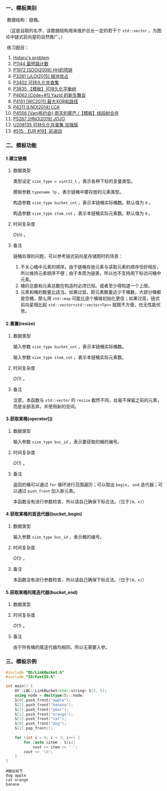 ### 一、模板类别

​	数据结构：链桶。

​	（这是自取的名字，该数据结构用来维护总长一定的若干个 `std::vector` ，为图论中链式前向星的自然推广。）

​	练习题目：

1. [Hotaru's problem](https://acm.hdu.edu.cn/showproblem.php?pid=5371)
2. [P1144 最短路计数](https://www.luogu.com.cn/problem/P1144)
3. [P1972 [SDOI2009] HH的项链](https://www.luogu.com.cn/problem/P1972)
4. [P3261 [JLOI2015] 城池攻占](https://www.luogu.com.cn/problem/P3261)
5. [P3402 可持久化并查集](https://www.luogu.com.cn/problem/P3402)
6. [P3835 【模板】可持久化平衡树](https://www.luogu.com.cn/problem/P3835)
7. [P4062 [Code+#1] Yazid 的新生舞会](https://www.luogu.com.cn/problem/P4062)
8. [P4151 [WC2011] 最大XOR和路径](https://www.luogu.com.cn/problem/P4151)
9. [P4211 [LNOI2014] LCA](https://www.luogu.com.cn/problem/P4211)
10. [P4556 [Vani有约会] 雨天的尾巴 /【模板】线段树合并](https://www.luogu.com.cn/problem/P4556)
11. [P5287 [HNOI2019] JOJO](https://www.luogu.com.cn/problem/P5287)
12. [U208135 可持久化并查集 加强版](https://www.luogu.com.cn/problem/U208135)
13. [#515. 【UR #19】前进四](https://uoj.ac/problem/515)



### 二、模板功能

#### 1.建立链桶

1. 数据类型

   类型设定 `size_type = uint32_t` ，表示各种下标的变量类型。

   模板参数 `typename Tp` ，表示链桶中要存放的元素类型。

   构造参数 `size_type bucket_cnt` ，表示本链桶实际桶数。默认值为 `0` 。

   构造参数 `size_type item_cnt` ，表示本链桶实际元素数。默认值为 `0` 。

2. 时间复杂度

   $O(n)$ 。

3. 备注

   链桶处理的问题，可以参考链式前向星存储图时的场景：

   1. 不关心桶中元素的顺序。由于链桶存放元素与读取元素的顺序恰好相反，所以维持元素顺序不便；由于本质为链表，所以也不支持用下标访问桶中元素。
   2. 桶的总数和元素总数在构造时必须已知。或者至少得知道一个上限。
   3. 元素和桶的数量比适当。如果过低，即元素数量远少于桶数，大部分桶都是空桶，那么用 `std::map` 可能比逐个桶做初始化更佳；如果过高，链式前向星相比起 `std::vector<std::vector<Tp>>` 就既不方便，也无性能优势。

#### 2.重置(resize)

1. 数据类型

   输入参数 `size_type bucket_cnt` ，表示本链桶实际桶数。

   输入参数 `size_type item_cnt` ，表示本链桶实际元素数。

2. 时间复杂度

   $O(1)$ 。

3. 备注

   注意，本函数与 `std::vector` 的 `resize` 截然不同，丝毫不保留之前的元素，而是全部丢弃，并使用新的空间。

#### 3.获取某桶(operator[])

1. 数据类型

   输入参数 `size_type buc_id` ，表示要获取的桶的编号。

2. 时间复杂度

   $O(1)$ 。

3. 备注

   返回的桶可以通过 `for` 循环进行范围遍历；可以取出 `begin`， `end` 迭代器；可以通过 `push_front` 加入新元素。
   
   本函数没有进行参数检查，所以请自己确保下标合法。（位于`[0，n)`）

#### 4.获取某桶的首迭代器(bucket_begin)

1. 数据类型

   输入参数 `size_type buc_id` ，表示桶的编号。

2. 时间复杂度

   $O(1)$ 。

3. 备注

   本函数没有进行参数检查，所以请自己确保下标合法。（位于`[0，n)`）

#### 5.获取某桶的尾迭代器(bucket_end)

1. 数据类型

2. 时间复杂度

   $O(1)$ 。

3. 备注

   由于所有桶的尾迭代器均相同，所以无需要入参。

### 三、模板示例

```c++
#include "DS/LinkBucket.h"
#include "IO/FastIO.h"

int main() {
    OY::LBC::LinkBucket<std::string> S(3, 5);
    using node = decltype(S)::node;
    S[0].push_front("apple");
    S[2].push_front("banana");
    S[2].push_front("pear");
    S[1].push_front("orange");
    S[1].push_front("cat");
    S[0].push_front("dog");
    S[2].pop_front();
    
    for (int i = 0; i < 3; i++) {
        for (auto &item : S[i])
            cout << item << ' ';
        cout << '\n';
    }
}
```

```
#输出如下
dog apple 
cat orange 
banana 

```

